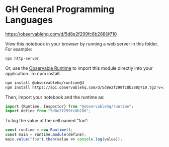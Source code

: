 # GH General Programming Languages

https://observablehq.com/d/5d8e2f299fc8b288@710

View this notebook in your browser by running a web server in this folder. For
example:

~~~sh
npx http-server
~~~

Or, use the [Observable Runtime](https://github.com/observablehq/runtime) to
import this module directly into your application. To npm install:

~~~sh
npm install @observablehq/runtime@4
npm install https://api.observablehq.com/d/5d8e2f299fc8b288@710.tgz?v=3
~~~

Then, import your notebook and the runtime as:

~~~js
import {Runtime, Inspector} from "@observablehq/runtime";
import define from "5d8e2f299fc8b288";
~~~

To log the value of the cell named “foo”:

~~~js
const runtime = new Runtime();
const main = runtime.module(define);
main.value("foo").then(value => console.log(value));
~~~
